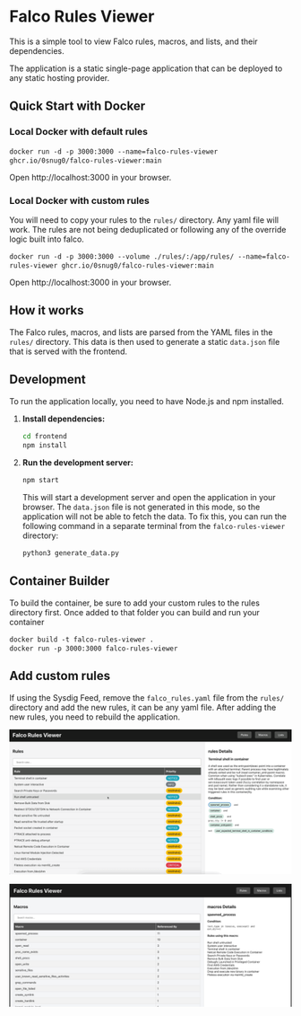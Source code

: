 # Falco Rules Viewer

This is a simple tool to view Falco rules, macros, and lists, and their dependencies.

The application is a static single-page application that can be deployed to any static hosting provider.

## Quick Start with Docker

### Local Docker with default rules

```
docker run -d -p 3000:3000 --name=falco-rules-viewer ghcr.io/0snug0/falco-rules-viewer:main
```

Open http://localhost:3000 in your browser.

### Local Docker with custom rules

You will need to copy your rules to the `rules/` directory. Any yaml file will work. The rules are not being deduplicated or following any of the override logic built into falco. 

```
docker run -d -p 3000:3000 --volume ./rules/:/app/rules/ --name=falco-rules-viewer ghcr.io/0snug0/falco-rules-viewer:main
```

Open http://localhost:3000 in your browser.


## How it works

The Falco rules, macros, and lists are parsed from the YAML files in the `rules/` directory. This data is then used to generate a static `data.json` file that is served with the frontend.

## Development

To run the application locally, you need to have Node.js and npm installed.

1.  **Install dependencies:**
    ```bash
    cd frontend
    npm install
    ```

2.  **Run the development server:**
    ```bash
    npm start
    ```
    This will start a development server and open the application in your browser. The `data.json` file is not generated in this mode, so the application will not be able to fetch the data. To fix this, you can run the following command in a separate terminal from the `falco-rules-viewer` directory:
    ```bash
    python3 generate_data.py
    ```

## Container Builder

To build the container, be sure to add your custom rules to the rules directory first. Once added to that folder you can build and run your container
```
docker build -t falco-rules-viewer .
docker run -p 3000:3000 falco-rules-viewer
```

## Add custom rules

If using the Sysdig Feed, remove the `falco_rules.yaml` file from the `rules/` directory and add the new rules, it can be any yaml file. After adding the new rules, you need to rebuild the application.

![Rules Viewer](/img/Rules%20Viewer.gif)

![Macro Viewer](/img/Macro%20Viewer.png)